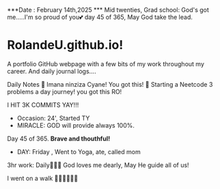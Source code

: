 ***Date : February 14th,2025 *** Mid twenties, Grad school: God's got me.....I'm so proud of you💕 day 45 of 365, May God take the lead.
# RolandeU.github.io!

A portfolio GitHub webpage with a few bits of my work throughout my career. And daily journal logs....


Daily Notes
💚 Imana ninziza Cyane! You got this!
💚 Starting a Neetcode 3 problems a day journey! you got this RO!

I HIT 3K COMMITS YAY!!!

- Occasion: 24', Started TY 
- MIRACLE: GOD will provide always 100%.

Day 45 of 365. **Brave and thouthful!** 
- DAY: Friday , Went to Yoga, ate, called mom

3hr work: Daily💚💚💚
God loves me dearly, May He guide all of  us!


I went on a walk 💚💚💚💚💚💚

